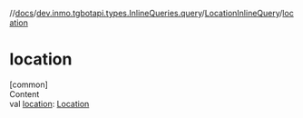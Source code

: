 //[docs](../../../index.md)/[dev.inmo.tgbotapi.types.InlineQueries.query](../index.md)/[LocationInlineQuery](index.md)/[location](location.md)



# location  
[common]  
Content  
val [location](location.md): [Location](../../dev.inmo.tgbotapi.types.location/-location/index.md)  



